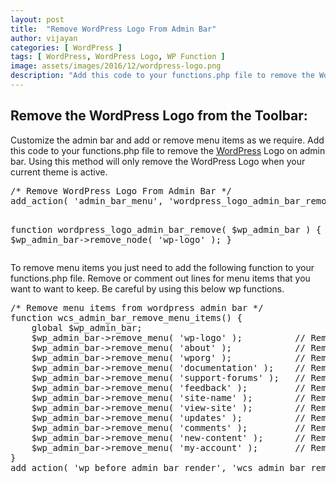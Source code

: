 ```yaml
---
layout: post
title:  "Remove WordPress Logo From Admin Bar"
author: vijayan
categories: [ WordPress ]
tags: [ WordPress, WordPress Logo, WP Function ]
image: assets/images/2016/12/wordpress-logo.png
description: "Add this code to your functions.php file to remove the WordPress Logo on admin bar. It will remove WP Logo when your current theme is active."
---
```

<h2><span id="Remove_the_WordPress_Logo_from_the_Toolbar" class="mw-headline">Remove the WordPress Logo from the Toolbar:</span></h2>
Customize the admin bar and add or remove menu items as we require. Add this code to your functions.php file to remove the <a href="https://www.techpulsetoday.com/">WordPress</a> Logo on admin bar. Using this method will only remove the WordPress Logo when your current theme is active.
<pre class="lang:default decode:true" title="Remove WordPress Logo From Admin Bar">/* Remove WordPress Logo From Admin Bar */
add_action( 'admin_bar_menu', 'wordpress_logo_admin_bar_remove', 999 );

function wordpress_logo_admin_bar_remove( $wp_admin_bar ) {
	$wp_admin_bar-&gt;remove_node( 'wp-logo' );
}</pre>
To remove menu items you just need to add the following function to your functions.php file. Remove or comment out lines for menu items that you want to want to keep. Be careful by using this below wp functions.
<pre class="lang:default decode:true ">/* Remove menu items from wordpress admin bar */
function wcs_admin_bar_remove_menu_items() {
    global $wp_admin_bar;
    $wp_admin_bar-&gt;remove_menu( 'wp-logo' );          // Remove the wordpress logo
    $wp_admin_bar-&gt;remove_menu( 'about' );            // Remove the about link
    $wp_admin_bar-&gt;remove_menu( 'wporg' );            // Remove the wordpress.org link
    $wp_admin_bar-&gt;remove_menu( 'documentation' );    // Remove the documentation link
    $wp_admin_bar-&gt;remove_menu( 'support-forums' );   // Remove the support forums link
    $wp_admin_bar-&gt;remove_menu( 'feedback' );         // Remove the feedback link
    $wp_admin_bar-&gt;remove_menu( 'site-name' );        // Remove the site name link
    $wp_admin_bar-&gt;remove_menu( 'view-site' );        // Remove the view site link
    $wp_admin_bar-&gt;remove_menu( 'updates' );          // Remove the updates link
    $wp_admin_bar-&gt;remove_menu( 'comments' );         // Remove the comments link
    $wp_admin_bar-&gt;remove_menu( 'new-content' );      // Remove the content link
    $wp_admin_bar-&gt;remove_menu( 'my-account' );       // Remove the user details tab
}
add_action( 'wp_before_admin_bar_render', 'wcs_admin_bar_remove_menu_items' );</pre>
&nbsp;